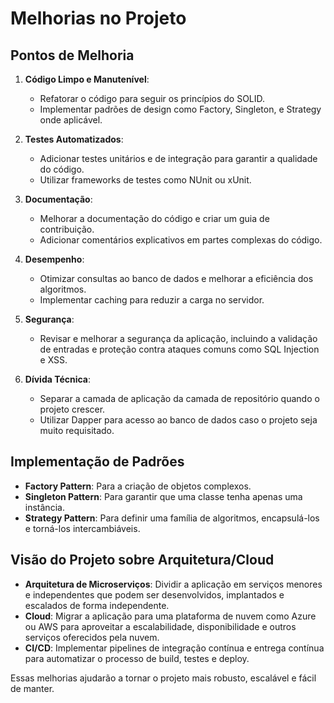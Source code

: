 # Melhorias no Projeto

## Pontos de Melhoria

1. **Código Limpo e Manutenível**:
    - Refatorar o código para seguir os princípios do SOLID.
    - Implementar padrões de design como Factory, Singleton, e Strategy onde aplicável.

2. **Testes Automatizados**:
    - Adicionar testes unitários e de integração para garantir a qualidade do código.
    - Utilizar frameworks de testes como NUnit ou xUnit.

3. **Documentação**:
    - Melhorar a documentação do código e criar um guia de contribuição.
    - Adicionar comentários explicativos em partes complexas do código.

4. **Desempenho**:
    - Otimizar consultas ao banco de dados e melhorar a eficiência dos algoritmos.
    - Implementar caching para reduzir a carga no servidor.

5. **Segurança**:
    - Revisar e melhorar a segurança da aplicação, incluindo a validação de entradas e proteção contra ataques comuns como SQL Injection e XSS.

6. **Dívida Técnica**:
    - Separar a camada de aplicação da camada de repositório quando o projeto crescer.
    - Utilizar Dapper para acesso ao banco de dados caso o projeto seja muito requisitado.

## Implementação de Padrões

- **Factory Pattern**: Para a criação de objetos complexos.
- **Singleton Pattern**: Para garantir que uma classe tenha apenas uma instância.
- **Strategy Pattern**: Para definir uma família de algoritmos, encapsulá-los e torná-los intercambiáveis.

## Visão do Projeto sobre Arquitetura/Cloud

- **Arquitetura de Microserviços**: Dividir a aplicação em serviços menores e independentes que podem ser desenvolvidos, implantados e escalados de forma independente.
- **Cloud**: Migrar a aplicação para uma plataforma de nuvem como Azure ou AWS para aproveitar a escalabilidade, disponibilidade e outros serviços oferecidos pela nuvem.
- **CI/CD**: Implementar pipelines de integração contínua e entrega contínua para automatizar o processo de build, testes e deploy.

Essas melhorias ajudarão a tornar o projeto mais robusto, escalável e fácil de manter.